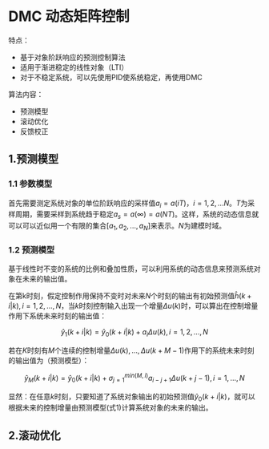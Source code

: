 # DMC 动态矩阵控制

特点：
- 基于对象阶跃响应的预测控制算法
- 适用于渐进稳定的线性对象（LTI）
- 对于不稳定系统，可以先使用PID使系统稳定，再使用DMC

算法内容：
- 预测模型
- 滚动优化
- 反馈校正

## 1.预测模型
### 1.1 参数模型
首先需要测定系统对象的单位阶跃响应的采样值$a_i=a(iT)$，$i=1,2,...N$。$T$为采样周期，需要采样到系统趋于稳定$a_s=a(\infty)=a(NT)$。这样，系统的动态信息就可以可以近似用一个有限的集合$[a_1,a_2,...,a_N]$来表示。$N$为建模时域。


### 1.2 预测模型
基于线性时不变的系统的比例和叠加性质，可以利用系统的动态信息来预测系统对象在未来的输出值。

在第k时刻，假定控制作用保持不变时对未来$N$个时刻的输出有初始预测值$\hat{h}(k+i|k),i=1,2,...,N$，当$k$时刻控制输入出现一个增量$\Delta u(k)$时，可以算出在控制增量作用下系统未来时刻的输出值：

$$
\hat{y}_1(k+i|k)=\hat{y}_0(k+i|k)+a_i\Delta u(k), i=1,2,...,N
$$

若在$K$时刻有$M$个连续的控制增量$\Delta u(k),...,\Delta u(k+M-1)$作用下的系统未来时刻的输出值为（预测模型）：


$$
\hat{y}_M(k+i|k)=\hat{y}_0(k+i|k)+\sigma_{j=1}^{min(M,i)}a_{i-j+1} \Delta u(k+j-1),i=1,...,N    \tag{1}
$$

显然：在任意$k$时刻，只要知道了系统对象输出的初始预测值$\hat{y}_0(k+i|k)$，就可以根据未来的控制增量由预测模型(式1)计算系统对象的未来的输出。


## 2.滚动优化











